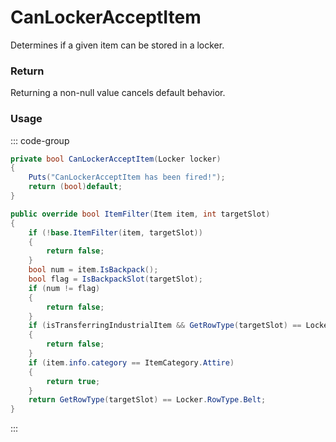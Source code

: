 # CanLockerAcceptItem
<Badge type="info" text="Item"/><Badge type="danger" text="Carbon Compatible"/><Badge type="warning" text="Oxide Compatible"/>
Determines if a given item can be stored in a locker.

### Return
Returning a non-null value cancels default behavior.

### Usage
::: code-group
```csharp [Example]
private bool CanLockerAcceptItem(Locker locker)
{
	Puts("CanLockerAcceptItem has been fired!");
	return (bool)default;
}
```
```csharp [Source — Assembly-CSharp @ Locker]
public override bool ItemFilter(Item item, int targetSlot)
{
	if (!base.ItemFilter(item, targetSlot))
	{
		return false;
	}
	bool num = item.IsBackpack();
	bool flag = IsBackpackSlot(targetSlot);
	if (num != flag)
	{
		return false;
	}
	if (isTransferringIndustrialItem && GetRowType(targetSlot) == Locker.RowType.Belt && item.info.category == ItemCategory.Attire)
	{
		return false;
	}
	if (item.info.category == ItemCategory.Attire)
	{
		return true;
	}
	return GetRowType(targetSlot) == Locker.RowType.Belt;
}

```
:::
